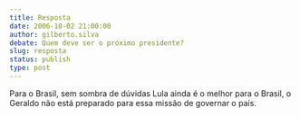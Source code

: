 ```yaml
---
title: Resposta
date: 2006-10-02 21:00:00
author: gilberto.silva
debate: Quem deve ser o próximo presidente?
slug: resposta
status: publish 
type: post
---
```


Para o Brasil, sem sombra de dúvidas Lula ainda é o melhor para o Brasil, o Geraldo não está preparado para essa missão de governar o país.
